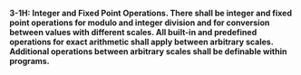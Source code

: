 **3-1H: Integer and Fixed Point Operations.  There shall be integer and fixed point operations for modulo and integer division and for conversion between values with different scales. All built-in and predefined operations for exact arithmetic shall apply between arbitrary scales. Additional operations between arbitrary scales shall be definable within programs.**
